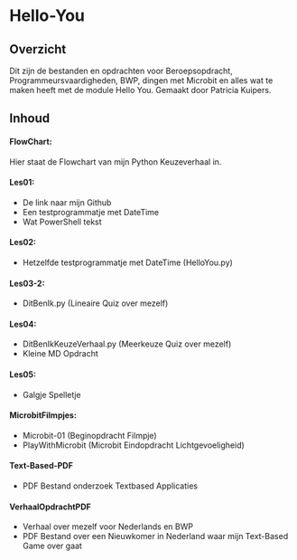 # Hello-You

## Overzicht
Dit zijn de bestanden en opdrachten voor Beroepsopdracht, Programmeursvaardigheden, BWP, dingen met Microbit en alles wat te maken heeft met de module Hello You. Gemaakt door Patricia Kuipers.

## Inhoud
#### FlowChart:
Hier staat de Flowchart van mijn Python Keuzeverhaal in.
#### Les01:
* De link naar mijn Github
* Een testprogrammatje met DateTime
* Wat PowerShell tekst
#### Les02:
* Hetzelfde testprogrammatje met DateTime (HelloYou.py)
#### Les03-2:
* DitBenIk.py (Lineaire Quiz over mezelf)
#### Les04:
* DitBenIkKeuzeVerhaal.py (Meerkeuze Quiz over mezelf)
* Kleine MD Opdracht
#### Les05:
* Galgje Spelletje
#### MicrobitFilmpjes:
* Microbit-01 (Beginopdracht Filmpje)
* PlayWithMicrobit (Microbit Eindopdracht Lichtgevoeligheid)
#### Text-Based-PDF
* PDF Bestand onderzoek Textbased Applicaties
#### VerhaalOpdrachtPDF
* Verhaal over mezelf voor Nederlands en BWP
* PDF Bestand over een Nieuwkomer in Nederland waar mijn Text-Based Game over gaat
